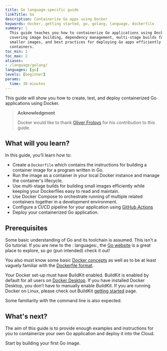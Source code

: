 ```yaml
---
title: Go language-specific guide
linkTitle: Go
description: Containerize Go apps using Docker
keywords: docker, getting started, go, golang, language, dockerfile
summary: |
  This guide teaches you how to containerize Go applications using Docker,
  covering image building, dependency management, multi-stage builds for
  smaller images, and best practices for deploying Go apps efficiently in
  containers.
toc_min: 1
toc_max: 2
aliases:
- /language/golang/
languages: [go]
levels: [beginner]
params:
  time: 30 minutes
---
```


This guide will show you how to create, test, and deploy containerized Go applications using Docker.

> **Acknowledgment**
>
> Docker would like to thank [Oliver Frolovs](https://www.linkedin.com/in/ofr/) for his contribution to this guide.

## What will you learn?

In this guide, you’ll learn how to:

* Create a `Dockerfile` which contains the instructions for building a container image for a program written in Go.
* Run the image as a container in your local Docker instance and manage the container's lifecycle.
* Use multi-stage builds for building small images efficiently while keeping your Dockerfiles easy to read and maintain.
* Use Docker Compose to orchestrate running of multiple related containers together in a development environment.
* Configure a CI/CD pipeline for your application using [GitHub Actions](https://docs.github.com/en/actions)
* Deploy your containerized Go application.

## Prerequisites

Some basic understanding of Go and its toolchain is assumed. This isn't a Go tutorial. If you are new to the : languages:, 
the [Go website](https://golang.org/) is a great place to explore, 
so *go* (pun intended) check it out!

You also must know some basic [Docker concepts](/get-started/docker-concepts/the-basics/what-is-a-container.md) as well as to 
be at least vaguely familiar with the [Dockerfile format](/manuals/build/concepts/dockerfile.md).

Your Docker set-up must have BuildKit enabled. BuildKit is enabled by default for all users on [Docker Desktop](/manuals/desktop/_index.md). 
If you have installed Docker Desktop, you don’t have to manually enable BuildKit. If you are running Docker on Linux, 
please check out BuildKit [getting started](/manuals/build/buildkit/_index.md#getting-started) page.

Some familiarity with the command line is also expected.

## What's next?

The aim of this guide is to provide enough examples and instructions for you to containerize your own Go application and deploy it into the Cloud.

Start by building your first Go image.
